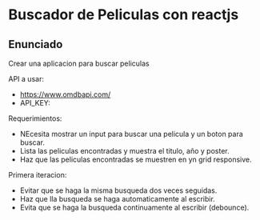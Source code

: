# Buscador de Peliculas con reactjs

## Enunciado

Crear una aplicacion para buscar peliculas

API a usar:

- https://www.omdbapi.com/
- API_KEY:

Requerimientos:

- NEcesita mostrar un input para buscar una pelicula y un boton para buscar.
- Lista las peliculas encontradas y muestra el titulo, año y poster.
- Haz que las peliculas encontradas se muestren en yn grid responsive.

Primera iteracion:

- Evitar que se haga la misma busqueda dos veces seguidas.
- Haz que lla busqueda se haga automaticamente al escribir.
- Evita que se haga la busqueda continuamente al escribir (debounce).